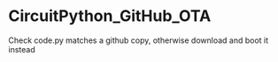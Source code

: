 # CircuitPython_GitHub_OTA
Check code.py matches a github copy, otherwise download and boot it instead
